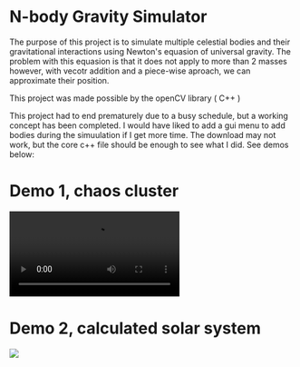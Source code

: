 # N-body Gravity Simulator

The purpose of this project is to simulate multiple celestial bodies and their gravitational interactions using Newton's equasion of universal gravity. The problem with this equasion is that it does not apply to more than 2 masses however, with vecotr addition and a piece-wise aproach, we can approximate their position.

This project was made possible by the openCV library ( C++ )

This project had to end prematurely due to a busy schedule, but a working concept has been completed. I would have liked to add a gui menu to add bodies during the simuulation if I get more time.
The download may not work, but the core c++ file should be enough to see what I did. See demos below:


# Demo 1, chaos cluster
![](grav1.mp4)

# Demo 2, calculated solar system
![](https://giphy.com/gifs/wsx7ibY3oE8jUUjo2C)
